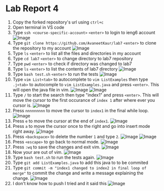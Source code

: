 # Lab Report 4

1. Copy the forked repository's url using `ctrl+c`
2. Open terminal in VS code
3. Type `ssh <course-specific-account>` `<enter>` to login to ieng6 account ![Image](lab7_1.png)
4. Type `git clone https://github.com/AvaneetKaur/lab7` `<enter>` to clone the repository to my account ![Image](lab7_2.png)
5. Type `ls` `<enter>` to list all the files and directories in my account
6. Type `cd lab7` `<enter>` to change directory to lab7 repository
7. Type `pwd` `<enter>` to check if directory was changed to lab7 
8. Type `ls` `<enter>` to list the contents of lab7 directory ![Image](lab7_3.png)
9. Type `bash test.sh` `<enter>` to run the tests ![Image](lab7_4.png)
10. Type `vim List<tab>` to autocomplete to `vim ListExamples` then type `.j<tab>` to autocomple to `vim ListExamples.java` and press `<enter>`. This   will open the java file in vim. ![Image](lab7_5.png) ![Image](lab7_6.png)
11. Type `/` to start the search then type "index1" and press `<enter>`. This will move the cursor to the first occurance of `index 1` after where ever you cursor is. ![Image](lab7_7.png)
12. Press `nnnnnnnnn` to move the cursor to `index1` in the final while loop. ![Image](lab7_8.png)
13. Press `e` to move the cursor at the end of `index1`. ![Image](lab7_9.png)
14. Press `a` to move the cursor once to the right and go into insert mode right away. ![Image](lab7_10.png)
15. Press `<backspace>` to delete the number `1` and type `2`. ![Image](lab7_11.png) ![Image](lab7_12.png)
16. Press `<escape>` to go back to normal mode. ![Image](lab7_13.png)
17. Press `:wq` to save the changes and exit vim. ![Image](lab7_14.png)
18. Now your are out of vim. ![Image](lab7_15.png)
19. Type `bash test.sh` to run the tests again. ![Image](lab7_16.png)
20. Type `git add ListExamples.java` to add this java to to be commited
21. Type `git commit -m "index1 changed to index2 in final loop of merge"` to commit the change and write a message explaining the change. ![Image](lab7_17.png)
22. I don't know how to push I tried and it said this ![Image](lab7_018.png)



